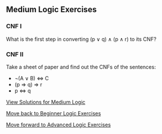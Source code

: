 ## Medium Logic Exercises

### CNF I

What is the first step in converting (p ∨ q) ∧ (p ∧ r) to its CNF?

### CNF II

Take a sheet of paper and find out the CNFs of the sentences: 

- ¬(A ∨ B) ⇔ C
- (p ⇒ q) ⇒ r 
- p ⇔ q 





[View Solutions for Medium Logic](https://github.com/UMdecisionsupport/DecisionSupport2023/blob/main/Logic/Solutions/Medium_Solutions.md)

[Move back to Beginner Logic Exercises](https://github.com/UMdecisionsupport/DecisionSupport2023/blob/main/Logic/Beginner.md)

[Move forward to Advanced Logic Exercises](https://github.com/UMdecisionsupport/DecisionSupport2023/blob/main/Logic/Advanced.md)
